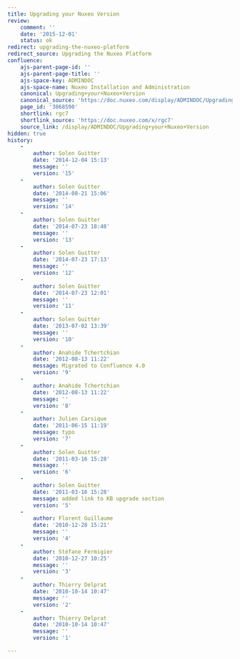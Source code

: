 ```yaml
---
title: Upgrading your Nuxeo Version
review:
    comment: ''
    date: '2015-12-01'
    status: ok
redirect: upgrading-the-nuxeo-platform
redirect_source: Upgrading the Nuxeo Platform
confluence:
    ajs-parent-page-id: ''
    ajs-parent-page-title: ''
    ajs-space-key: ADMINDOC
    ajs-space-name: Nuxeo Installation and Administration
    canonical: Upgrading+your+Nuxeo+Version
    canonical_source: 'https://doc.nuxeo.com/display/ADMINDOC/Upgrading+your+Nuxeo+Version'
    page_id: '3868590'
    shortlink: rgc7
    shortlink_source: 'https://doc.nuxeo.com/x/rgc7'
    source_link: /display/ADMINDOC/Upgrading+your+Nuxeo+Version
hidden: true
history:
    -
        author: Solen Guitter
        date: '2014-12-04 15:13'
        message: ''
        version: '15'
    -
        author: Solen Guitter
        date: '2014-08-21 15:06'
        message: ''
        version: '14'
    -
        author: Solen Guitter
        date: '2014-07-23 18:48'
        message: ''
        version: '13'
    -
        author: Solen Guitter
        date: '2014-07-23 17:13'
        message: ''
        version: '12'
    -
        author: Solen Guitter
        date: '2014-07-23 12:01'
        message: ''
        version: '11'
    -
        author: Solen Guitter
        date: '2013-07-02 13:39'
        message: ''
        version: '10'
    -
        author: Anahide Tchertchian
        date: '2012-08-13 11:22'
        message: Migrated to Confluence 4.0
        version: '9'
    -
        author: Anahide Tchertchian
        date: '2012-08-13 11:22'
        message: ''
        version: '8'
    -
        author: Julien Carsique
        date: '2011-06-15 11:19'
        message: typo
        version: '7'
    -
        author: Solen Guitter
        date: '2011-03-16 15:28'
        message: ''
        version: '6'
    -
        author: Solen Guitter
        date: '2011-03-16 15:28'
        message: added link to KB upgrade section
        version: '5'
    -
        author: Florent Guillaume
        date: '2010-12-28 15:21'
        message: ''
        version: '4'
    -
        author: Stéfane Fermigier
        date: '2010-12-27 10:25'
        message: ''
        version: '3'
    -
        author: Thierry Delprat
        date: '2010-10-14 10:47'
        message: ''
        version: '2'
    -
        author: Thierry Delprat
        date: '2010-10-14 10:47'
        message: ''
        version: '1'

---
```

